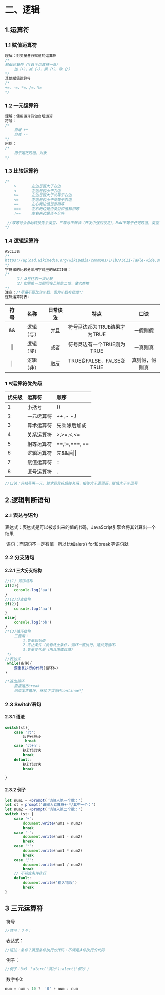 

# 二、逻辑

## 1.运算符

### 1.1 赋值运算符

~~~JavaScript
理解：对变量进行赋值的运算符
/*
基础运算符（与数学运算符一致）
	加（+），减（-），乘（*），除（/）
*/
其他赋值运算符
/*
+=、-=、*=、/=、%=
*/
~~~

### 1.2 一元运算符

~~~JavaScript
理解：使用运算符做自增运算
符号：
/*
	自增 ++
	自减 --
*/
用处：
/*
	用于遍历数组，对象
*/
~~~

### 1.3 比较运算符

~~~JavaScript
/*
    >		左边是否大于右边
    <		左边是否小于右边
    >=		左边是否大于或等于右边
    <=		左边是否小于或等于右边
    ==		左右两边值是否相等
    ===		左右两边是否类型和值都相等
    !==		左右两边是否不全等
    
 //双等号会自动转换先手类型，三等号不转换（开发中强烈使用），NaN不等于任何数值，类型  
*/
~~~

### 1.4 逻辑运算符

~~~JavaScript
ASCII表
/*
https://upload.wikimedia.org/wikipedia/commons/1/1b/ASCII-Table-wide.svg
*/
字符串的比较是采用字对应的ASCII码：
/*
	（1）从左往右一次比较
	（2）如果第一位相同在比较第二位，依次类推
*/	
注意：/*尽量不要比较小数，因为小数有精度*/
逻辑运算符表：
~~~

| 符号 |    名称    | 日常读法 |             特点             |      口诀      |
| :--: | :--------: | :------: | :--------------------------: | :------------: |
|  &&  | 逻辑（与） |   并且   | 符号两边都为TRUE结果才为TRUE |    一假则假    |
| \|\| | 逻辑（或） |   或者   |  符号两边有一个TRUE则为TRUE  |    一真则真    |
|  \|  | 逻辑（非） |   取反   |   TRUE变FALSE，FALSE变TRUE   | 真则假，假则真 |

### 1.5运算符优先级

| 优先级 | 运算符     | 顺序          |
| :----- | :--------- | :------------ |
| 1      | 小括号     | ()            |
| 2      | 一元运算符 | ++ ,- -,!     |
| 3      | 算术运算符 | 先乘除后加减  |
| 4      | 关系运算符 | >,>=,<,<=     |
| 5      | 相等运算符 | ==,!=,===,!== |
| 6      | 逻辑运算符 | 先&&后\|\|    |
| 7      | 赋值运算符 | =             |
| 8      | 逗号运算符 | ,             |

~~~javascript
//口诀：先括号再一元，算术运算符后接关系，相等大于逻辑哥，赋值大于小逗号
~~~

## 2.逻辑判断语句

### 2.1 表达与语句

​		表达式：表达式是可以被求出来的值的代码，JavaScript引擎会将其计算出一个结果

​		语句：而语句不一定有值，所以比如alert() for和break 等语句就

### 2.2 分支语句

#### 		2.2.1 三大分支结构

~~~javascript
//(1) 顺序结构
if(2){
	console.log('aa')
}
//(2)分支结构
if(2){
	console.log('aa')
}
else{
	console.log('bb')
}
/*(3)循环结构
    三要素：
        1.变量起始值  
        2.终止条件（没有终止条件，循环一直执行，造成死循环） 
        3.变量变化量（用自增或自减）
 */
//表达式
 while(条件){
    要重复执行的代码(循环体)
}

/*退出循环
    直接退出break
    结束本次循环，继续下次循环continue*/
~~~

### 2.3 Switch语句

#### 2.3.1 语法

~~~JavaScript
switch(st){
    case 'st':   
        执行代码块
         break
    case 'st+n':   
        执行代码块
        break
   	default:
        执行代码块
        break
        
}
~~~

#### 2.3.2 例子

~~~javascript
let num1 = +prompt('请输入第一个数：')
let st = prompt('请输入运算符+-*/其中一个：')
let num2 = +prompt('请输入第二个数：')
switch (st) {
    case '+':
        document.write(num1 + num2)
        break
    case '-':
        document.write(num1 - num2)
        break
    case '*':
        document.write(num1 * num2)
        break
    case '/':
        document.write(num1 / num2)
        break
    // 不符合条件执行
    default:
        document.write('输入错误')
        break
}
~~~

## 3 三元运算符

​	符号

~~~javascript
//符号：？与：
~~~

​	表达式：

~~~javascript
//语法：条件？满足条件执行的代码：不满足条件执行的代码
~~~

​	例子：

~~~JavaScript
//例子：3<5 ？alert('真的'):alert('假的')
~~~

​	数字补0:

~~~javascript
num = num < 10 ?  '0' + num : num
~~~

